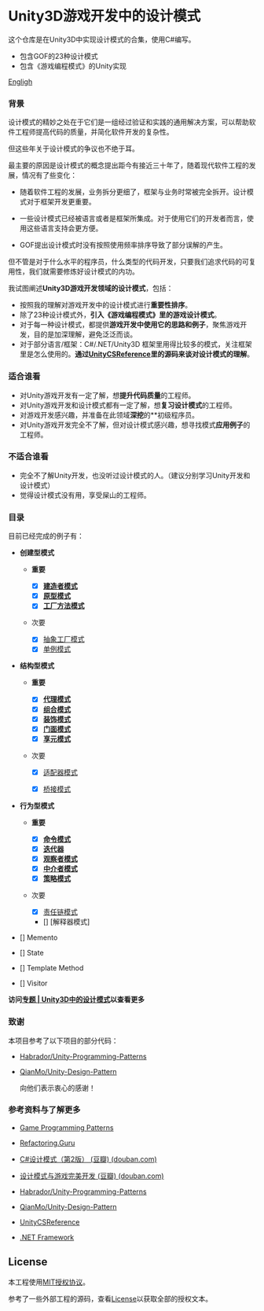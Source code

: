 # Unity3D游戏开发中的设计模式



这个仓库是在Unity3D中实现设计模式的合集，使用C#编写。

- 包含GOF的23种设计模式
- 包含《游戏编程模式》的Unity实现

[Engligh](README-EN.md)



### 背景

设计模式的精妙之处在于它们是一组经过验证和实践的通用解决方案，可以帮助软件工程师提高代码的质量，并简化软件开发的复杂性。

但这些年关于设计模式的争议也不绝于耳。

最主要的原因是设计模式的概念提出距今有接近三十年了，随着现代软件工程的发展，情况有了些变化：

- 随着软件工程的发展，业务拆分更细了，框架与业务时常被完全拆开。设计模式对于框架开发更重要。

- 一些设计模式已经被语言或者是框架所集成。对于使用它们的开发者而言，使用这些语言支持会更方便。

- GOF提出设计模式时没有按照使用频率排序导致了部分误解的产生。

但不管是对于什么水平的程序员，什么类型的代码开发，只要我们追求代码的可复用性，我们就需要修炼好设计模式的内功。


我试图阐述**Unity3D游戏开发领域的设计模式**，包括：
- 按照我的理解对游戏开发中的设计模式进行**重要性排序**。
- 除了23种设计模式外，**引入《游戏编程模式》里的游戏设计模式**。
- 对于每一种设计模式，都提供**游戏开发中使用它的思路和例子**，聚焦游戏开发，目的是加深理解，避免泛泛而谈。
- 对于部分语言/框架：C#/.NET/Unity3D 框架里用得比较多的模式，关注框架里是怎么使用的。**通过[UnityCSReference](https://github.com/Unity-Technologies/UnityCsReference)里的源码来谈对设计模式的理解**。


### 适合谁看

- 对Unity游戏开发有一定了解，想**提升代码质量**的工程师。
- 对Unity游戏开发和设计模式都有一定了解，想**复习设计模式**的工程师。
- 对游戏开发感兴趣，并准备在此领域**深挖**的**初级程序员。
- 对Unity游戏开发完全不了解，但对设计模式感兴趣，想寻找模式**应用例子**的工程师。

### 不适合谁看

- 完全不了解Unity开发，也没听过设计模式的人。（建议分别学习Unity开发和设计模式）
- 觉得设计模式没有用，享受屎山的工程师。


### 目录

目前已经完成的例子有：

- **创建型模式**

  - **重要**

    - [x] **[建造者模式](./Assets/CreationalPatterns/BuilderPattern/README.md)**
    - [x] **[原型模式](./Assets/CreationalPatterns/Prototype/README.md)**
    - [x] **[工厂方法模式](./Assets/CreationalPatterns/FactoryMethod/README.md)**

  - 次要

    - [x] [抽象工厂模式](./Assets/CreationalPatterns/AbstractFactory/README.md)
    - [x] [单例模式](./Assets/CreationalPatterns/Singleton/README.md)

- **结构型模式**

  - **重要**

    - [x] **[代理模式](./Assets/StructuralPattern/Proxy/README.md)**
    - [x] **[组合模式](./Assets/StructuralPattern/CompositePattern/README.md)**
    - [x] **[装饰模式](./Assets/StructuralPattern/DecoratorPattern/README.md)**
    - [x] **[门面模式](./Assets/StructuralPattern/FacadePattern/README.md)**
    - [x] **[享元模式](./Assets/StructuralPattern/Flyweight/README.md)**
    
  - 次要
    - [x] [适配器模式](./Assets/StructuralPattern/AdapterPattern/README.md)
    - [x] [桥接模式](./Assets/StructuralPattern/BridgePattern/README.md)



- **行为型模式**

  - **重要**
    - [x] **[命令模式](./Assets/BehavioralPattern/Command/README.md)**
    - [x] **[迭代器](./Assets/BehavioralPattern/Iterator/README.md)**
    - [x] **[观察者模式](./Assets/BehavioralPattern/Observer/README.md)**
    - [x] **[中介者模式](./Assets/BehavioralPattern/Mediator/README.md)**
    - [x] **[策略模式](./Assets/BehavioralPattern/Strategy/README.md)**
  - 次要

    - [x] [责任链模式](./Assets/BehavioralPattern/ChainOfResponsibility/README.md)
    - [] [解释器模式]


- [] Memento
- [] State
- [] Template Method
- [] Visitor

**访问[专题 | Unity3D中的设计模式](https://www.wenqu.site/Unity-Design-Pattern.html)以查看更多**

### 致谢

本项目参考了以下项目的部分代码：
- [Habrador/Unity-Programming-Patterns](https://github.com/Habrador/Unity-Programming-Patterns)

- [QianMo/Unity-Design-Pattern](https://github.com/QianMo/Unity-Design-Pattern)

  向他们表示衷心的感谢！

  

### 参考资料与了解更多

- [Game Programming Patterns](http://gameprogrammingpatterns.com/)

- [Refactoring.Guru](https://refactoringguru.cn/)

- [C#设计模式（第2版） (豆瓣) (douban.com)](https://book.douban.com/subject/30131470/)

- [设计模式与游戏完美开发 (豆瓣) (douban.com)](https://book.douban.com/subject/26952185/)

- [Habrador/Unity-Programming-Patterns](https://github.com/Habrador/Unity-Programming-Patterns)

- [QianMo/Unity-Design-Pattern](https://github.com/QianMo/Unity-Design-Pattern)

- [UnityCSReference](https://github.com/Unity-Technologies/UnityCsReference)

- [.NET Framework](https://referencesource.microsoft.com/)

## License

本工程使用[MIT授权协议](https://opensource.org/licenses/MIT)。

参考了一些外部工程的源码，查看[License](./LICENSE)以获取全部的授权文本。